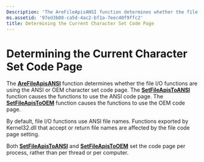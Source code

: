 ```yaml
---
Description: 'The AreFileApisANSI function determines whether the file I/O functions are using the ANSI or OEM character set code page.'
ms.assetid: '97ed3b08-ca5d-4ac2-bf1a-7eec40f9ffc2'
title: Determining the Current Character Set Code Page
---
```


# Determining the Current Character Set Code Page

The [**AreFileApisANSI**](arefileapisansi.md) function determines whether the file I/O functions are using the ANSI or OEM character set code page. The [**SetFileApisToANSI**](setfileapistoansi.md) function causes the functions to use the ANSI code page. The [**SetFileApisToOEM**](setfileapistooem.md) function causes the functions to use the OEM code page.

By default, file I/O functions use ANSI file names. Functions exported by Kernel32.dll that accept or return file names are affected by the file code page setting.

Both [**SetFileApisToANSI**](setfileapistoansi.md) and [**SetFileApisToOEM**](setfileapistooem.md) set the code page per process, rather than per thread or per computer.

 

 



